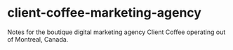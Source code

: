 # client-coffee-marketing-agency
Notes for the boutique digital marketing agency Client Coffee operating out of Montreal, Canada.
